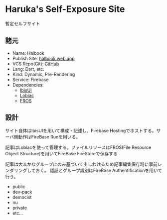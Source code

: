 # Haruka's Self-Exposure Site

暫定セルフサイト

## 諸元

- Name: Halbook
- Publish Site: [halbook.web.app](https://halbook.web.app)
- VCS Repo(Git): [GitHub](https://github.com/halka900stg/halbook.git)
- Lang: Dart, etc.
- Kind: Dynamic, Pre-Rendering
- Service: Firebase
- Dependencies:
  - [IbisUI](https://github.com/IbisWeb/IbisUI.git)
  - [Lobiac](https://github.com/FunCobal-family/ChestDD_Language/tree/master/lobiac)
  - [FROS](https://github.com/FunCobal-family/ChestDD_Language/tree/master/fros)

## 設計

サイト自体はIbisUIを用いて構成・記述し、Firebase Hostingでホストする。サーバ側動作はFireBase Runを用いる。

記事はLobiacを使って管理する。ファイルリソースはFROS(File Resource Object Structure)を用いてFireBase FireStoreで保存する

記事は大まかなグループにのみ基づいて出しわけるため記事編集保存時に事前レンダリングしておく。
認証とグループ識別はFireBase Authentificationを用いて行う。

- public
- dev-pack
- democist
- nu
- private
- etc...
